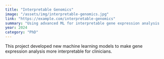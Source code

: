 ```yaml
---
title: "Interpretable Genomics"
image: "/assets/img/interpretable-genomics.jpg"
link: "https://example.com/interpretable-genomics"
summary: "Using advanced ML for interpretable gene expression analysis in rare diseases."
year: 2024
category: "PhD"
---
```


This project developed new machine learning models to make gene expression analysis more interpretable for clinicians.
